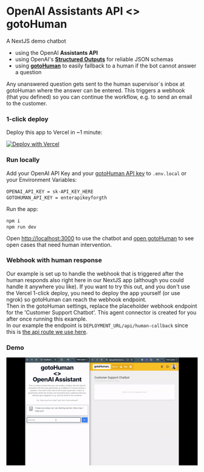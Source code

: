 # OpenAI Assistants API <> gotoHuman

A NextJS demo chatbot
- using the OpenAI <b>Assistants API</b>
- using OpenAI's [<b>Structured Outputs</b>](https://platform.openai.com/docs/guides/structured-outputs/introduction) for reliable JSON schemas
- using [<b>gotoHuman</b>](https://gotohuman.com) to easily fallback to a human if the bot cannot answer a question

Any unanswered question gets sent to the human supervisor`s inbox at gotoHuman where the answer can be entered. This triggers a webhook (that you defined) so you can continue the workflow, e.g. to send an email to the customer.

### 1-click deploy

Deploy this app to Vercel in ~1 minute:

[![Deploy with Vercel](https://vercel.com/button)](https://vercel.com/new/clone?repository-url=https%3A%2F%2Fgithub.com%2Fgotohuman%2Fgth-demo-openai-assistant-chatbot&env=OPENAI_API_KEY,GOTOHUMAN_API_KEY&project-name=gotohuman-demo-openai-assistant-chatbot&repository-name=gotohuman-demo-openai-assistant-chatbot&redirect-url=https%3A%2F%2Fapp.gotohuman.com%2Fadd-agent-from-template%2Fgth-demo-openai-assistant-chatbot)

### Run locally

Add your OpenAI API Key and your [gotoHuman API key](https://app.gotohuman.com) to `.env.local` or your Environment Variables:
```
OPENAI_API_KEY = sk-API_KEY_HERE
GOTOHUMAN_API_KEY = enterapikeyforgth
```

Run the app:
```
npm i
npm run dev
```

Open [http://localhost:3000](http://localhost:3000) to use the chatbot and [open gotoHuman](https://app.gotohuman.com) to see open cases that need human intervention.

### Webhook with human response
Our example is set up to handle the webhook that is triggered after the human responds also right here in our NextJS app (although you could handle it anywhere you like). If you want to try this out, and you don't use the Vercel 1-click deploy, you need to deploy the app yourself (or use ngrok) so gotoHuman can reach the webhook endpoint.  
Then in the gotoHuman settings, replace the placeholder webhook endpoint for the 'Customer Support Chatbot'. This agent connector is created for you after once running this example.  
In our example the endpoint is `DEPLOYMENT_URL/api/human-callback` since this is [the api route we use here](/app/api/human-callback/route.ts).

### Demo
![Chatbot -> gotoHuman: fallback to human](gth-chat-fallback.gif)